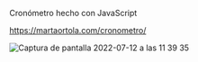 Cronómetro hecho con JavaScript

https://martaortola.com/cronometro/

![Captura de pantalla 2022-07-12 a las 11 39 35](https://user-images.githubusercontent.com/107054627/178460930-8a3d59a9-90a4-4b93-ad84-3ddcf80680d9.png)
